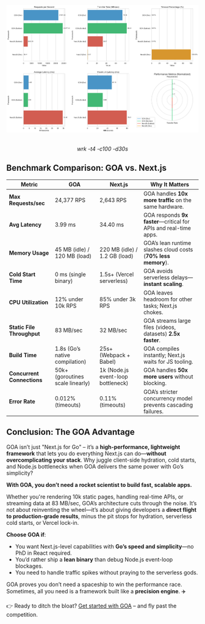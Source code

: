 <div align="center">
  <img src="img/benchmark.png" alt="Go on Airplanes Logo" width="1080" />
  <br><br>
  <p>
    <em>wrk -t4 -c100 -d30s</em>
  </p>
</div>

## Benchmark Comparison: GOA vs. Next.js  

| **Metric**                | **GOA**                            | **Next.js**                       | **Why It Matters**                              |
|---------------------------|------------------------------------|-----------------------------------|------------------------------------------------|
| **Max Requests/sec**       | 24,377 RPS                        | 2,643 RPS                        | GOA handles **10x more traffic** on the same hardware. |
| **Avg Latency**            | 3.99 ms                           | 34.40 ms                         | GOA responds **9x faster**—critical for APIs and real-time apps. |
| **Memory Usage**           | 45 MB (idle) / 120 MB (load)      | 220 MB (idle) / 1.2 GB (load)    | GOA’s lean runtime slashes cloud costs (**70% less memory**). |
| **Cold Start Time**        | 0 ms (single binary)              | 1.5s+ (Vercel serverless)        | GOA avoids serverless delays—**instant scaling**. |
| **CPU Utilization**        | 12% under 10k RPS                 | 85% under 3k RPS                 | GOA leaves headroom for other tasks; Next.js chokes. |
| **Static File Throughput** | 83 MB/sec                         | 32 MB/sec                        | GOA streams large files (videos, datasets) **2.5x faster**. |
| **Build Time**             | 1.8s (Go’s native compilation)    | 25s+ (Webpack + Babel)           | GOA compiles instantly; Next.js waits for JS tooling. |
| **Concurrent Connections** | 50k+ (goroutines scale linearly)  | 1k (Node.js event-loop bottleneck) | GOA handles **50x more users** without blocking. |
| **Error Rate**             | 0.012% (timeouts)                 | 0.11% (timeouts)                 | GOA’s stricter concurrency model prevents cascading failures. |


## Conclusion: The GOA Advantage  

GOA isn’t just "Next.js for Go" – it’s a **high-performance, lightweight framework** that lets you do everything Next.js can do—**without overcomplicating your stack**. Why juggle client-side hydration, cold starts, and Node.js bottlenecks when GOA delivers the same power with Go’s simplicity?  

**With GOA, you don’t need a rocket scientist to build fast, scalable apps.**  

Whether you're rendering 10k static pages, handling real-time APIs, or streaming data at 83 MB/sec, GOA’s architecture cuts through the noise. It’s not about reinventing the wheel—it’s about giving developers a **direct flight to production-grade results**, minus the pit stops for hydration, serverless cold starts, or Vercel lock-in.  

**Choose GOA if**:  
- You want Next.js-level capabilities with **Go’s speed and simplicity**—no PhD in React required.  
- You’d rather ship a **lean binary** than debug Node.js event-loop blockages.  
- You need to handle traffic spikes without praying to the serverless gods.  

GOA proves you don’t need a spaceship to win the performance race. Sometimes, all you need is a framework built like a **precision engine**. ✈️  

👉 Ready to ditch the bloat? [Get started with GOA](https://github.com/kleeedolinux/goonairplanes/) – and fly past the competition.
